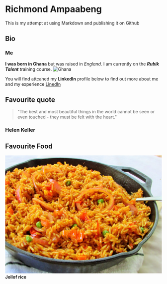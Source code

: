 # Richmond Ampaabeng

This is my attempt at using Markdown and publishing it on Github
## Bio
### Me
**I was born in Ghana** but was raised in _England_. I am currently on the **_Rubik Talent_** training course. ![Ghana](https://scontent-lcy1-1.xx.fbcdn.net/v/t1.6435-9/180330349_291706242592570_5558439967576383558_n.jpg?stp=dst-jpg_s640x640&_nc_cat=103&ccb=1-7&_nc_sid=a26aad&_nc_ohc=h0lpv944N0IAX8TpPmH&_nc_ht=scontent-lcy1-1.xx&oh=00_AT9pN2oKZwa2xIyUjB8OIR4TRPTuCqvkzT_aRSWxsBsOgg&oe=630D5229)

You will find attcahed my **LinkedIn** profile below to find out more about me and my experience
[LinedIn](https://www.linkedin.com/in/richmond-ampaabeng-735046171/)

## Favourite quote
> "The best and most beautiful things in the world cannot be seen or even touched - they must be felt with the heart."
###                             Helen Keller




## Favourite Food
![jollof](./jollof.jpeg)
**Jollof rice**

